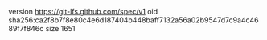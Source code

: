 version https://git-lfs.github.com/spec/v1
oid sha256:ca2f8b7f8e80c4e6d187404b448baff7132a56a02b9547d7c9a4c4689f7f846c
size 1651
